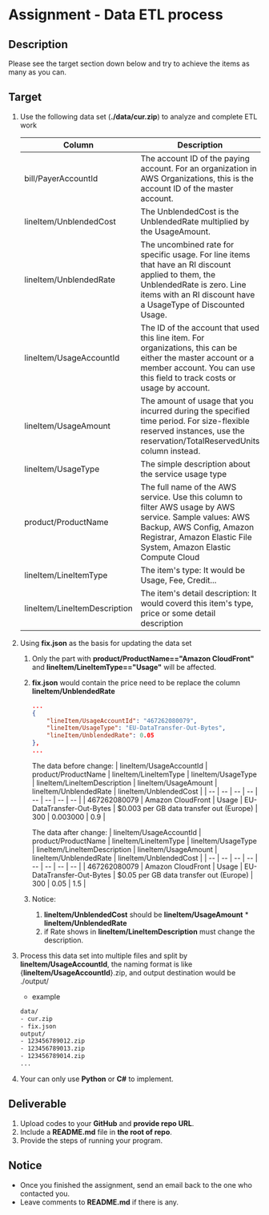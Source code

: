 # Assignment - Data ETL process

## Description

Please see the target section down below and try to achieve the items as many as you can.

## Target

1. Use the following data set (__./data/cur.zip__) to analyze and complete ETL work

      | Column | Description |
      | -- | -- |
      | bill/PayerAccountId | The account ID of the paying account. For an organization in AWS Organizations, this is the account ID of the master account. |
      |lineItem/UnblendedCost | The UnblendedCost is the UnblendedRate multiplied by the UsageAmount. |
      | lineItem/UnblendedRate | The uncombined rate for specific usage. For line items that have an RI discount applied to them, the UnblendedRate is zero. Line items with an RI discount have a UsageType of Discounted Usage. |
      | lineItem/UsageAccountId |The ID of the account that used this line item. For organizations, this can be either the master account or a member account. You can use this field to track costs or usage by account. |
      | lineItem/UsageAmount | The amount of usage that you incurred during the specified time period. For size-flexible reserved instances, use the reservation/TotalReservedUnits column instead. |
      | lineItem/UsageType | The simple description about the service usage type |      
      | product/ProductName | The full name of the AWS service. Use this column to filter AWS usage by AWS service. Sample values: AWS Backup, AWS Config, Amazon Registrar, Amazon Elastic File System, Amazon Elastic Compute Cloud |
      | lineItem/LineItemType | The item's type: It would be Usage, Fee, Credit... |
      | lineItem/LineItemDescription | The item's detail description: It would coverd this item's type, price or some detail description |
1. Using __fix.json__ as the basis for updating the data set
    1. Only the part with __product/ProductName=="Amazon CloudFront"__ and __lineItem/LineItemType=="Usage"__ will be affected.
    2. __fix.json__ would contain the price need to be replace the column __lineItem/UnblendedRate__
        ```json
        ...
        {
            "lineItem/UsageAccountId": "467262080079",
            "lineItem/UsageType": "EU-DataTransfer-Out-Bytes",
            "lineItem/UnblendedRate": 0.05
        },
        ...
        ```
        The data before change:
        | lineItem/UsageAccountId | product/ProductName | lineItem/LineItemType | lineItem/UsageType | lineItem/LineItemDescription | lineItem/UsageAmount | lineItem/UnblendedRate | lineItem/UnblendedCost |
        | -- | -- | -- | -- | -- | -- | -- | -- |
        | 467262080079 | Amazon CloudFront | Usage | EU-DataTransfer-Out-Bytes | $0.003 per GB data transfer out (Europe) | 300 | 0.003000 | 0.9 |
        
        The data after change:
        | lineItem/UsageAccountId | product/ProductName | lineItem/LineItemType | lineItem/UsageType | lineItem/LineItemDescription | lineItem/UsageAmount | lineItem/UnblendedRate | lineItem/UnblendedCost |
        | -- | -- | -- | -- | -- | -- | -- | -- |
        | 467262080079 | Amazon CloudFront | Usage | EU-DataTransfer-Out-Bytes | $0.05 per GB data transfer out (Europe) | 300 | 0.05 | 1.5 |
        
    1. Notice: 
        1. __lineItem/UnblendedCost__ should be __lineItem/UsageAmount__ * __lineItem/UnblendedRate__
        2. if Rate shows in __lineItem/LineItemDescription__ must change the description.
1. Process this data set into multiple files and split by __lineItem/UsageAccountId__, the naming format is like {__lineItem/UsageAccountId__}.zip, and output destination would be ./output/
    - example
    ```bash
    data/
    - cur.zip
    - fix.json
    output/
    - 123456789012.zip
    - 123456789013.zip
    - 123456789014.zip
    ...
    ```
1. Your can only use __Python__ or __C#__ to implement.

## Deliverable

1. Upload codes to your __GitHub__ and __provide repo URL__.
1. Include a __README.md__ file in __the root of repo__.
1. Provide the steps of running your program.

## Notice

* Once you finished the assignment, send an email back to the one who contacted you.
* Leave comments to __README.md__ if there is any.
